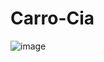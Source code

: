 # Carro-Cia
![image](https://github.com/user-attachments/assets/811359fa-2ebb-4d4a-848a-f3c3ccb9ce36)
